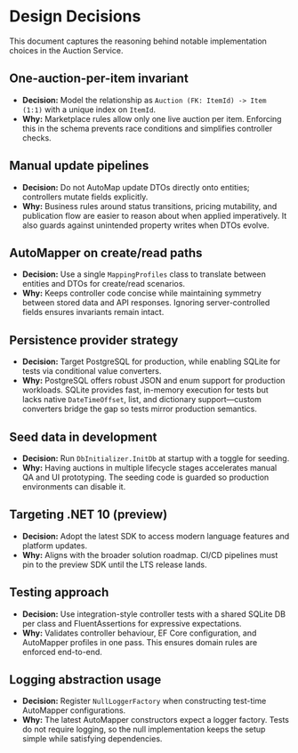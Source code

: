 # Design Decisions

This document captures the reasoning behind notable implementation choices in the Auction Service.

## One-auction-per-item invariant
- **Decision:** Model the relationship as `Auction (FK: ItemId) -> Item (1:1)` with a unique index on `ItemId`.
- **Why:** Marketplace rules allow only one live auction per item. Enforcing this in the schema prevents race conditions and simplifies controller checks.

## Manual update pipelines
- **Decision:** Do not AutoMap update DTOs directly onto entities; controllers mutate fields explicitly.
- **Why:** Business rules around status transitions, pricing mutability, and publication flow are easier to reason about when applied imperatively. It also guards against unintended property writes when DTOs evolve.

## AutoMapper on create/read paths
- **Decision:** Use a single `MappingProfiles` class to translate between entities and DTOs for create/read scenarios.
- **Why:** Keeps controller code concise while maintaining symmetry between stored data and API responses. Ignoring server-controlled fields ensures invariants remain intact.

## Persistence provider strategy
- **Decision:** Target PostgreSQL for production, while enabling SQLite for tests via conditional value converters.
- **Why:** PostgreSQL offers robust JSON and enum support for production workloads. SQLite provides fast, in-memory execution for tests but lacks native `DateTimeOffset`, list, and dictionary support—custom converters bridge the gap so tests mirror production semantics.

## Seed data in development
- **Decision:** Run `DbInitializer.InitDb` at startup with a toggle for seeding.
- **Why:** Having auctions in multiple lifecycle stages accelerates manual QA and UI prototyping. The seeding code is guarded so production environments can disable it.

## Targeting .NET 10 (preview)
- **Decision:** Adopt the latest SDK to access modern language features and platform updates.
- **Why:** Aligns with the broader solution roadmap. CI/CD pipelines must pin to the preview SDK until the LTS release lands.

## Testing approach
- **Decision:** Use integration-style controller tests with a shared SQLite DB per class and FluentAssertions for expressive expectations.
- **Why:** Validates controller behaviour, EF Core configuration, and AutoMapper profiles in one pass. This ensures domain rules are enforced end-to-end.

## Logging abstraction usage
- **Decision:** Register `NullLoggerFactory` when constructing test-time AutoMapper configurations.
- **Why:** The latest AutoMapper constructors expect a logger factory. Tests do not require logging, so the null implementation keeps the setup simple while satisfying dependencies.
